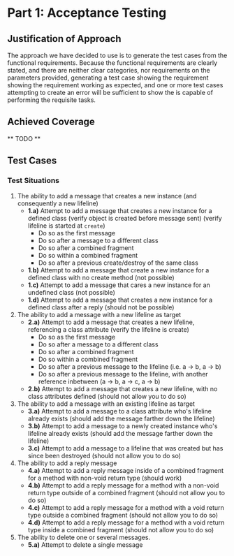 # Part 1: Acceptance Testing
## Justification of Approach
The approach we have decided to use is to generate the test cases from the functional requirements. Because the functional requirements are clearly stated, and there are neither clear categories, nor requirements on the parameters provided, generating a test case showing the requirement showing the requirement working as expected, and one or more test cases attempting to create an error will be sufficient to show the is capable of performing the requisite tasks.

## Achieved Coverage
** TODO **

## Test Cases
### Test Situations
1. The ability to add a message that creates a new instance (and consequently a new lifeline)
    - **1.a)** Attempt to add a message that creates a new instance for a defined class (verify object is created before message sent) (verify lifeline is started at `create`)
        - Do so as the first message
        - Do so after a message to a different class
        - Do so after a combined fragment
        - Do so within a combined fragment
        - Do so after a previous create/destroy of the same class
    - **1.b)** Attempt to add a message that create a new instance for a defined class with no create method (not possible)
    - **1.c)** Attempt to add a message that cares a new instance for an undefined class (not possible)
    - **1.d)** Attempt to add a message that creates a new instance for a defined class after a reply (should not be possible)
2. The ability to add a message with a new lifeline as target
    - **2.a)** Attempt to add a message that creates a new lifeline, referencing a class attribute (verify the lifeline is create)
        - Do so as the first message
        - Do so after a message to a different class
        - Do so after a combined fragment
        - Do so within a combined fragment
        - Do so after a previous message to the lifeline (i.e. a -> b, a -> b)
        - Do so after a previous message to the lifeline, with another reference inbetween (a -> b, a -> c, a -> b)
    - **2.b)** Attempt to add a message that creates a new lifeline, with no class attributes defined (should not allow you to do so)
3. The ability to add a message with an existing lifeline as target
    - **3.a)** Attempt to add a message to a class attribute who's lifeline already exists (should add the message farther down the lifeline)
    - **3.b)** Attempt to add a message to a newly created instance who's lifeline already exists (should add the message farther down the lifeline)
    - **3.c)** Attempt to add a message to a lifeline that was created but has since been destroyed (should not allow you to do so)
4. The ability to add a reply message
    - **4.a)** Attempt to add a reply message inside of a combined fragment for a method with non-void return type (should work)
    - **4.b)** Attempt to add a reply message for a method with a non-void return type outside of a combined fragment (should not allow you to do so)
    - **4.c)** Attempt to add a reply message for a method with a void return type outside a combined fragment (should not allow you to do so)
    - **4.d)** Attempt to add a reply message for a method with a void return type inside a combined fragment (should not allow you to do so)
5. The ability to delete one or several messages.
    - **5.a)** Attempt to delete a single message

